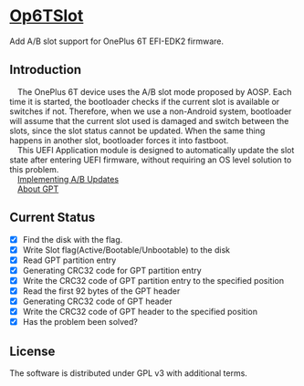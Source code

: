 # [Op6TSlot](https://github.com/longjunyu2/Op6TSlot)
Add A/B slot support for OnePlus 6T EFI-EDK2 firmware.

## Introduction
&ensp;&ensp;The OnePlus 6T device uses the A/B slot mode proposed by AOSP. Each time it is started, the bootloader checks if the current slot is available or switches if not.
Therefore, when we use a non-Android system, bootloader will assume that the current slot used is damaged and switch between the slots, since the slot status cannot be updated.
When the same thing happens in another slot, bootloader forces it into fastboot.  
&ensp;&ensp;This UEFI Application module is designed to automatically update the slot state after entering UEFI firmware, without requiring an OS level solution to this problem.  
&ensp;&ensp;[Implementing A/B Updates](https://source.android.com/devices/tech/ota/ab/ab_implement)  
&ensp;&ensp;[About GPT](https://uefi.org/sites/default/files/resources/UEFI_Spec_2_9_2021_03_18.pdf)  
  
## Current Status
- [x] Find the disk with the flag.
- [x] Write Slot flag(Active/Bootable/Unbootable) to the disk
- [x] Read GPT partition entry
- [x] Generating CRC32 code for GPT partition entry
- [x] Write the CRC32 code of GPT partition entry to the specified position
- [x] Read the first 92 bytes of the GPT header
- [x] Generating CRC32 code of GPT header
- [x] Write the CRC32 code of GPT header to the specified position
- [x] Has the problem been solved?

## License
The software is distributed under GPL v3 with additional terms.
